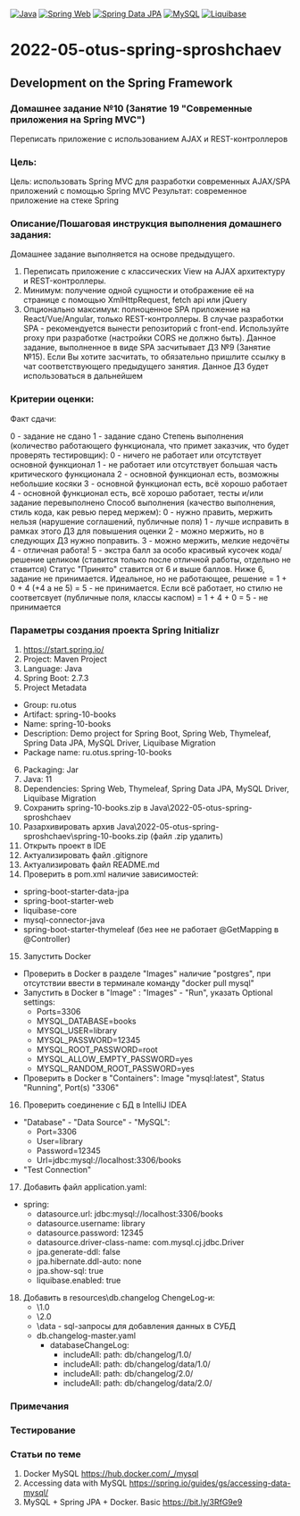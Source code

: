 [![Java](https://img.shields.io/badge/Java-E43222??style=for-the-badge&logo=java&logoColor=FFFFFF)](https://java.com/)
[![Spring Web](https://img.shields.io/badge/Spring_Web-FFFFFF??style=for-the-badge&logo=Spring)](https://spring.io/guides/gs/serving-web-content/)
[![Spring Data JPA](https://img.shields.io/badge/Spring_Data_JPA-FFFFFF??style=for-the-badge&logo=Spring)](https://spring.io/projects/spring-data-jpa)
[![MySQL](https://img.shields.io/badge/MySQL-42759B??style=for-the-badge&logo=MySQL&logoColor=FFFFFF)](https://www.mysql.com/)
[![Liquibase](https://img.shields.io/badge/Liquibase-FFFFFF??style=for-the-badge&logo=Liquibase&logoColor=3861F6)](https://www.liquibase.com/)

# 2022-05-otus-spring-sproshchaev
Development on the Spring Framework
-----------------------------------
### Домашнее задание №10 (Занятие 19 "Современные приложения на Spring MVC")
Переписать приложение с использованием AJAX и REST-контроллеров

### Цель:
Цель: использовать Spring MVC для разработки современных AJAX/SPA приложений c помощью Spring MVC
Результат: современное приложение на стеке Spring

### Описание/Пошаговая инструкция выполнения домашнего задания:
Домашнее задание выполняется на основе предыдущего.

1. Переписать приложение с классических View на AJAX архитектуру и REST-контроллеры.
2. Минимум: получение одной сущности и отображение её на странице с помощью XmlHttpRequest, fetch api или jQuery
3. Опционально максимум: полноценное SPA приложение на React/Vue/Angular, только REST-контроллеры.
В случае разработки SPA - рекомендуется вынести репозиторий с front-end. Используйте proxy при разработке (настройки CORS не должно быть).
Данное задание, выполненное в виде SPA засчитывает ДЗ №9 (Занятие №15).
Если Вы хотите засчитать, то обязательно пришлите ссылку в чат соответствующего предыдущего занятия.
Данное ДЗ будет использоваться в дальнейшем

### Критерии оценки:
Факт сдачи:

0 - задание не сдано
1 - задание сдано
Степень выполнения (количество работающего функционала, что примет заказчик, что будет проверять тестировщик):
0 - ничего не работает или отсутствует основной функционал
1 - не работает или отсутствует большая часть критического функционала
2 - основной функционал есть, возможны небольшие косяки
3 - основной функционал есть, всё хорошо работает
4 - основной функционал есть, всё хорошо работает, тесты и/или задание перевыполнено
Способ выполнения (качество выполнения, стиль кода, как ревью перед мержем):
0 - нужно править, мержить нельзя (нарушение соглашений, публичные поля)
1 - лучше исправить в рамках этого ДЗ для повышения оценки
2 - можно мержить, но в следующих ДЗ нужно поправить.
3 - можно мержить, мелкие недочёты
4 - отличная работа!
5 - экстра балл за особо красивый кусочек кода/решение целиком (ставится только после отличной работы, отдельно не ставится)
Статус "Принято" ставится от 6 и выше баллов.
Ниже 6, задание не принимается.
Идеальное, но не работающее, решение = 1 + 0 + 4 (+4 а не 5) = 5 - не принимается.
Если всё работает, но стилю не соответсвует (публичные поля, классы каспом) = 1 + 4 + 0 = 5 - не принимается

### Параметры создания проекта Spring Initializr
1. https://start.spring.io/
2. Project: Maven Project
3. Language: Java
4. Spring Boot: 2.7.3
5. Project Metadata
  - Group: ru.otus
  - Artifact: spring-10-books
  - Name: spring-10-books
  - Description: Demo project for Spring Boot, Spring Web, Thymeleaf, Spring Data JPA, MySQL Driver, Liquibase Migration
  - Package name: ru.otus.spring-10-books
6. Packaging: Jar
7. Java: 11
8. Dependencies: Spring Web, Thymeleaf, Spring Data JPA, MySQL Driver, Liquibase Migration
9. Сохранить spring-10-books.zip в Java\2022-05-otus-spring-sproshchaev
10. Разархивировать архив Java\2022-05-otus-spring-sproshchaev\spring-10-books.zip (файл .zip удалить)
11. Открыть проект в IDE
12. Актуализировать файл .gitignore
13. Актуализировать файл README.md
14. Проверить в pom.xml наличие зависимостей: 
  - spring-boot-starter-data-jpa
  - spring-boot-starter-web
  - liquibase-core
  - mysql-connector-java
  - spring-boot-starter-thymeleaf (без нее не работает @GetMapping в @Controller)
15. Запустить Docker
  - Проверить в Docker в разделе "Images" наличие "postgres", при отсутствии ввести в терминале команду "docker pull mysql"
  - Запустить в Docker в "Image" : "Images" - "Run", указать Optional settings: 
     - Ports=3306
     - MYSQL_DATABASE=books
     - MYSQL_USER=library
     - MYSQL_PASSWORD=12345
     - MYSQL_ROOT_PASSWORD=root
     - MYSQL_ALLOW_EMPTY_PASSWORD=yes
     - MYSQL_RANDOM_ROOT_PASSWORD=yes
  - Проверить в Docker в "Containers": Image "mysql:latest", Status "Running", Port(s) "3306"
16. Проверить соединение с БД в IntelliJ IDEA
  - "Database" - "Data Source" - "MySQL": 
     - Port=3306
     - User=library 
     - Password=12345
     - Url=jdbc:mysql://localhost:3306/books 
  - "Test Connection"
17. Добавить файл application.yaml:
  - spring:
      - datasource.url: jdbc:mysql://localhost:3306/books
      - datasource.username: library
      - datasource.password: 12345
      - datasource.driver-class-name: com.mysql.cj.jdbc.Driver
      - jpa.generate-ddl: false        
      - jpa.hibernate.ddl-auto: none  
      - jpa.show-sql: true            
      - liquibase.enabled: true
18. Добавить в resources\db.changelog ChengeLog-и:
      - \1.0 
      - \2.0
      - \data - sql-запросы для добавления данных в СУБД
      - db.changelog-master.yaml
          - databaseChangeLog:
              - includeAll:
                  path: db/changelog/1.0/ 
              - includeAll:
                  path: db/changelog/data/1.0/
              - includeAll:
                  path: db/changelog/2.0/
              - includeAll:
                  path: db/changelog/data/2.0/
### Примечания

### Тестирование

### Статьи по теме
1. Docker MySQL https://hub.docker.com/_/mysql
2. Accessing data with MySQL https://spring.io/guides/gs/accessing-data-mysql/
3. MySQL + Spring JPA + Docker. Basic https://bit.ly/3RfG9e9
